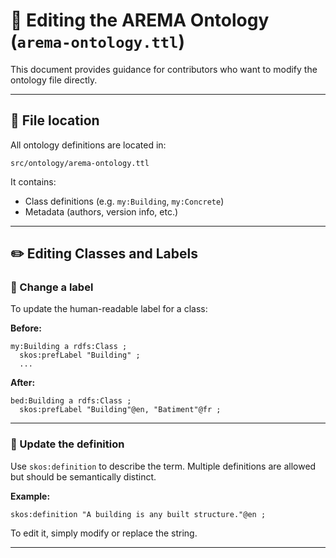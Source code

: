 # 🧬 Editing the AREMA Ontology (`arema-ontology.ttl`)

This document provides guidance for contributors who want to modify the ontology file directly.

---

## 📌 File location

All ontology definitions are located in:

```
src/ontology/arema-ontology.ttl
```

It contains:

- Class definitions (e.g. `my:Building`, `my:Concrete`)
- Metadata (authors, version info, etc.)

---

## ✏️ Editing Classes and Labels

### 🔄 Change a label

To update the human-readable label for a class:

**Before:**
```ttl
my:Building a rdfs:Class ;
  skos:prefLabel "Building" ;
  ...
```

**After:**
```ttl
bed:Building a rdfs:Class ;
  skos:prefLabel "Building"@en, "Batiment"@fr ;
```

---

### 📝 Update the definition

Use `skos:definition` to describe the term. Multiple definitions are allowed but should be semantically distinct.

**Example:**
```ttl
skos:definition "A building is any built structure."@en ;
```

To edit it, simply modify or replace the string.

---

